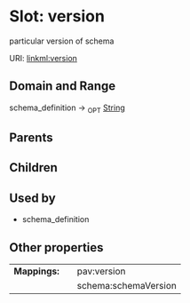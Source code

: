 
# Slot: version


particular version of schema

URI: [linkml:version](https://w3id.org/linkml/version)


## Domain and Range

schema_definition &#8594;  <sub>OPT</sub> [String](types/String.md)

## Parents


## Children


## Used by

 * schema_definition

## Other properties

|  |  |  |
| --- | --- | --- |
| **Mappings:** | | pav:version |
|  | | schema:schemaVersion |


